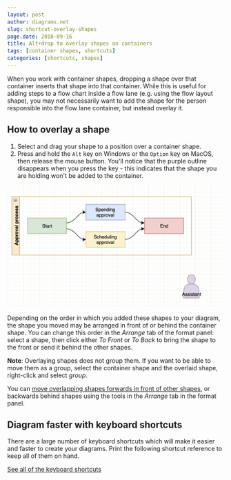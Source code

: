 ```yaml
---
layout: post
author: diagrams.net
slug: shortcut-overlay-shapes
page.date: 2018-09-16
title: Alt+drop to overlay shapes on containers
tags: [container shapes, shortcuts]
categories: [shortcuts, shapes]
---
```


When you work with container shapes, dropping a shape over that container inserts that shape into that container. While this is useful for adding steps to a flow chart inside a flow lane (e.g. using the flow layout shape), you may not necessarily want to add the shape for the person responsible into the flow lane container, but instead overlay it.

## How to overlay a shape

1. Select and drag your shape to a position over a container shape.
2. Press and hold the ``Alt`` key on Windows or the ``Option`` key on MacOS, then release the mouse button. You'll notice that the purple outline disappears when you press the key - this indicates that the shape you are holding won't be added to the container.

<img src="/assets/img/blog/shortcut-overlay-shapes.gif" style="max-width:100%;height:auto;" alt="Use Alt+drop to overlap a shape on a container shape">

Depending on the order in which you added these shapes to your diagram, the shape you moved may be arranged in front of or behind the container shape. You can change this order in the _Arrange_ tab of the format panel: select a shape, then click either _To Front_ or _To Back_ to bring the shape to the front or send it behind the other shapes.

**Note**: Overlaying shapes does not group them. If you want to be able to move them as a group, select the container shape and the overlaid shape, right-click and select _group_.

You can [move overlapping shapes forwards in front of other shapes](/blog/move-shapes-forwards-backwards.html), or backwards behind shapes using the tools in the _Arrange_ tab in the format panel. 

## Diagram faster with keyboard shortcuts

There are a large number of keyboard shortcuts which will make it easier and faster to create your diagrams. Print the following shortcut reference to keep all of them on hand.

[See all of the keyboard shortcuts](https://app.diagrams.net/shortcuts.svg)
